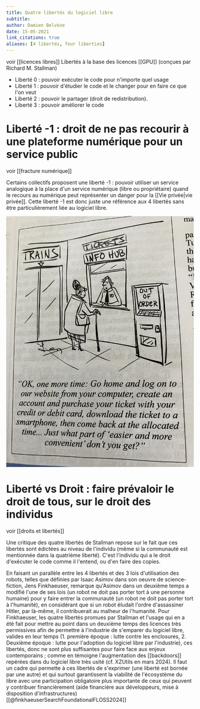 ```yaml
---
title: Quatre libertés du logiciel libre
subtitle:
author: Damien Belvèze
date: 15-05-2021
link_citations: true
aliases: [4 libertés, four liberties]
---
```


voir [[licences libres]]
Libertés à la base des licences [[GPU]] (conçues par Richard M. Stallman)

- Liberté 0 : pouvoir exécuter le code pour n'importe quel usage
- Liberté 1 : pouvoir d'étudier le code et le changer pour en faire ce que l'on veut
- Liberté 2 : pouvoir le partager (droit de redistribution).
- Liberté 3 : pouvoir améliorer le code

# Liberté -1 : droit de ne pas recourir à une plateforme numérique pour un service public

voir [[fracture numérique]]

Certains collectifs proposent une liberté -1 : pouvoir utiliser un service analogique à la place d'un service numérique (libre ou propriétaire) quand le recours au numérique peut représenter un danger pour la [[Vie privée|vie privée]]. Cette liberté -1 est donc juste une référence aux 4 libertés sans être particulièrement liée au logiciel libre. 

![](images/fracture_numerique.jpg)

# Liberté vs Droit : faire prévaloir le droit de tous, sur le droit des individus

voir [[droits et libertés]]

Une critique des quatre libertés de Stallman repose sur le fait que ces libertés sont édictées au niveau de l'individu (même si la communauté est mentionnée dans la quatrième liberté). C'est l'individu qui a le droit d'exécuter le code comme il l'entend, ou d'en faire des copies. 

En faisant un parallèle entre les 4 libertés et des 3 lois d'utilisation des robots, telles que définies par Isaac Asimov dans son oeuvre de science-fiction, Jens Finkhaeuser, remarque qu'Asimov dans un deuxième temps a modifié l'une de ses lois (un robot ne doit pas porter tort à une personne humaine) pour y faire entrer la communauté (un robot ne doit pas porter tort à l'humanité), en considérant que si un robot éludait l'ordre d'assassiner Hitler, par là-même, il contribuerait au malheur de l'humanité. 
Pour Finkhaeuser, les quatre libertés promues par Stallman et l'usage qui en a été fait pour mettre au point dans un deuxième temps des licences très permissives afin de permettre à l'industrie de s'emparer du logiciel libre, valides en leur temps (1. première époque : lutte contre les enclosures, 2. Deuxième époque : lutte pour l'adoption du logiciel libre par l'industrie), ces libertés, donc ne sont plus suffisantes pour faire face aux enjeux contemporains ; comme en témoigne l'augmentation des [[backdoors]] repérées dans du logiciel libre très usité (cf. XZUtils en mars 2024). Il faut un cadre qui permette à ces libertés de s'exprimer (une liberté est bornée par une autre) et qui surtout garantissent la viabilité de l'écosystème du libre avec une participation obligatoire plus importante de ceux qui peuvent y contribuer financièrement (aide financière aux développeurs, mise à disposition d'infrastructures)[[@finkhaeuserSearchFoundationalFLOSS2024]]



